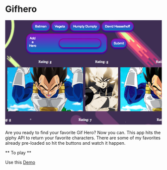 # Gifhero

![alt text](https://github.com/rockymia50/Gifhero/blob/master/P-GH.png?raw=true "Gif Hero") 


Are you ready to find your favorite Gif Hero? Now you can. This app hits the giphy API to return your favorite characters. 
There are some of my favorites already pre-loaded so hit the buttons and watch it happen.

** To play **

Use this [Demo](https://rockymia50.github.io/Gifhero/)


